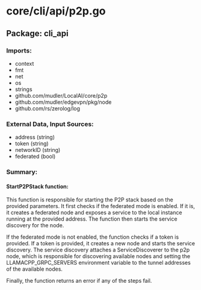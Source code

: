 # core/cli/api/p2p.go  
## Package: cli_api  
  
### Imports:  
  
- context  
- fmt  
- net  
- os  
- strings  
- github.com/mudler/LocalAI/core/p2p  
- github.com/mudler/edgevpn/pkg/node  
- github.com/rs/zerolog/log  
  
### External Data, Input Sources:  
  
- address (string)  
- token (string)  
- networkID (string)  
- federated (bool)  
  
### Summary:  
  
#### StartP2PStack function:  
  
This function is responsible for starting the P2P stack based on the provided parameters. It first checks if the federated mode is enabled. If it is, it creates a federated node and exposes a service to the local instance running at the provided address. The function then starts the service discovery for the node.  
  
If the federated mode is not enabled, the function checks if a token is provided. If a token is provided, it creates a new node and starts the service discovery. The service discovery attaches a ServiceDiscoverer to the p2p node, which is responsible for discovering available nodes and setting the LLAMACPP_GRPC_SERVERS environment variable to the tunnel addresses of the available nodes.  
  
Finally, the function returns an error if any of the steps fail.  
  
  
  
